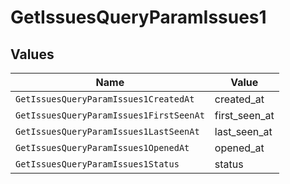 # GetIssuesQueryParamIssues1


## Values

| Name                                    | Value                                   |
| --------------------------------------- | --------------------------------------- |
| `GetIssuesQueryParamIssues1CreatedAt`   | created_at                              |
| `GetIssuesQueryParamIssues1FirstSeenAt` | first_seen_at                           |
| `GetIssuesQueryParamIssues1LastSeenAt`  | last_seen_at                            |
| `GetIssuesQueryParamIssues1OpenedAt`    | opened_at                               |
| `GetIssuesQueryParamIssues1Status`      | status                                  |